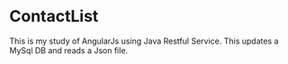 # ContactList

This is my study of AngularJs using Java Restful Service. This updates a MySql DB and reads a Json file.
